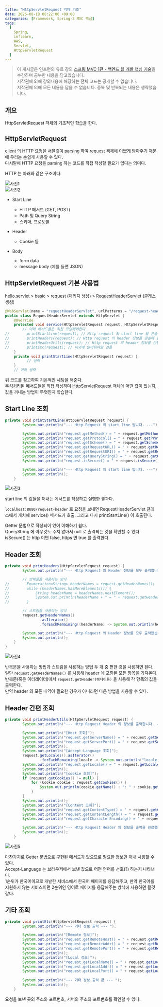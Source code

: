```yaml
---
title: "HttpServletRequest 객체 기초"
date: 2025-08-18 00:22:00 +09:00
categories: [Framework, Spring-3 MVC 핵심]
tags:
  [
    Spring,
    inflearn,
    WAS,
    Servlet,
    HttpServletRequest
  ]
---
```


> 이 게시글은 인프런의 유료 강의 [스프링 MVC 1편 - 백엔드 웹 개발 핵심 기술](https://www.inflearn.com/course/스프링-mvc-1)을 수강하며 공부한 내용을 담고있습니다.<br>
> 저작권에 의해 강의내용에 해당하는 전체 코드는 공개할 수 없습니다. <br>
> 저작권에 의해 모든 내용을 담을 수 없습니다. 중복 및 반복되는 내용은 생략했습니다.<br>

## 개요
HttpServletRequest 객체의 기초적인 학습을 한다.<br>

## HttpServletRequest
client 의 HTTP 요청을 서블릿이 parsing 하여 request 객체에 이쁘게 담아주기 때문에 우리는 손쉽게 사용할 수 있다.<br>
다시말해 HTTP 요청을 parsing 하는 코드를 직접 작성할 필요가 없다는 의미다.<br>

HTTP 는 아래와 같은 구조이다.

![사진1](https://github.com/Hoon1999/hoon1999.github.io/blob/main/assets/img/2025-08-18-HttpServletRequest객체기초/1.png?raw=true)<br>
![사진2](https://github.com/Hoon1999/hoon1999.github.io/blob/main/assets/img/2025-08-18-HttpServletRequest객체기초/2.png?raw=true)<br>

- Start Line
  - HTTP 메서드 (GET, POST)
  - Path 및 Query String
  - 스키마, 프로토콜

- Header
  - Cookie 등

- Body
  - form data
  - message body (예를 들면 JSON)

## HttpServletRequest 기본 사용법
hello.servlet > basic > request (패키지 생성) > RequestHeaderServlet (클래스 생성) <br>

```java
@WebServlet(name = "requestHeaderServlet", urlPatterns = "/request-header")
public class RequestHeaderServlet extends HttpServlet {
    @Override
    protected void service(HttpServletRequest request, HttpServletResponse response) throws ServletException, IOException {
        // 아래 메서드들은 직접 코딩해야한다.
//        printStartLine(request); // Http request 의 start line 을 콘솔에 출력
//        printHeaders(request); // Http request 의 header 정보를 콘솔에 출력
//        printHeaderUtils(request); // Http request 의 header 정보를 간편하게 콘솔에 출력
//        printEtc(request); // 이외에 알아둬야할 것들
    }
    private void printStartLine(HttpServletRequest request) {
          // 생략
    }
    // 이하 생략
```

위 코드를 참고하여 기본적인 세팅을 해준다.<br>
주석처리된 메서드들을 직접 작성하며 HttpServletRequest 객체에 어떤 값이 있는지, 값을 꺼내는 방법이 무엇인지 학습한다.<br>


## Start Line 조회

```java
private void printStartLine(HttpServletRequest request) {
        System.out.println("--- Http Request 의 start line 입니다. ---");

        System.out.println("request.getMethod() = " + request.getMethod());
        System.out.println("request.getProtocol() = " + request.getProtocol());
        System.out.println("request.getScheme() = " + request.getScheme());
        System.out.println("request.getRequestURL() = " + request.getRequestURL());
        System.out.println("request.getRequestURI() = " + request.getRequestURI());
        System.out.println("request.getQueryString() = " + request.getQueryString());
        System.out.println("request.isSecure() = " + request.isSecure());

        System.out.println("--- Http Request 의 start line 입니다. ---");
        System.out.println();
    }
```

![사진3](https://github.com/Hoon1999/hoon1999.github.io/blob/main/assets/img/2025-08-18-HttpServletRequest객체기초/3.png?raw=true)<br>

start line 의 값들을 꺼내는 메서드를 작성하고 실행한 결과다.<br>

```localhost:8080/request-header``` 로 요청을 보내면 RequestHeaderServlet 클래스에서 캐치해 service() 메서드가 호출, 그리고 다시 printStartLine() 이 호출된다.<br>

Getter 문법으로 작성되어 있어 이해하기 쉽다.<br>
QueryString 에 아무것도 주지 않아서 null 로 출력되는 것을 확인할 수 있다.<br>
isSecure() 는 http 이면 false, https 면 true 를 출력한다.<br>



## Header 조회

```java
private void printHeaders(HttpServletRequest request) {
        System.out.println("--- Http Request 의 Header 정보를 모두 출력합니다. ---");

        // 반복문을 사용하는 방식
//        Enumeration<String> headerNames = request.getHeaderNames();
//        while (headerNames.hasMoreElements()) {
//            String headerName = headerNames.nextElement();
//            System.out.println(headerName + " = " + request.getHeader(headerName));
//        }

        // 스트림을 사용하는 방식
        request.getHeaderNames()
                .asIterator()
                .forEachRemaining((headerName) -> System.out.println(headerName + " = " + request.getHeader(headerName)));

        System.out.println("--- Http Request 의 Header 정보를 모두 출력했습니다. ---");
        System.out.println();
    }
}
```

![사진4](https://github.com/Hoon1999/hoon1999.github.io/blob/main/assets/img/2025-08-18-HttpServletRequest객체기초/4.png?raw=true)<br>

반복문을 사용하는 방법과 스트림을 사용하는 방법 두 개 중 편한 것을 사용하면 된다.<br>
일단 ```request.getHeaderNames()``` 를 사용해 header 에 포함된 모든 항목을 가져온다.<br>
반복문(혹은 이터레이터)에서 ```request.getHeader(헤더이름)``` 을 사용해 각 항목의 값을 출력한다.<br>
만약 header 의 모든 내역이 필요한 경우가 아니라면 다음 방법을 사용할 수 있다.<br>

## Header 간편 조회

```java
private void printHeaderUtils(HttpServletRequest request) {
        System.out.println("--- Http Request Header 의 정보를 출력합니다. ---");

        System.out.println("[Host 조회]");
        System.out.println("request.getServerName() = " + request.getServerName()); 
        System.out.println("request.getServerPort() = " + request.getServerPort()); 
        System.out.println();
        System.out.println("[Accept-Language 조회]");
        request.getLocales().asIterator()
                .forEachRemaining(locale -> System.out.println("locale = " + locale));
        System.out.println("request.getLocale() = " + request.getLocale());
        System.out.println();
        System.out.println("[cookie 조회]");
        if (request.getCookies() != null) {
            for (Cookie cookie : request.getCookies()) {
                System.out.println(cookie.getName() + ": " + cookie.getValue());
            }
        }
        System.out.println();
        System.out.println("[Content 조회]");
        System.out.println("request.getContentType() = " + request.getContentType());
        System.out.println("request.getContentLength() = " + request.getContentLength());
        System.out.println("request.getCharacterEncoding() = " + request.getCharacterEncoding());

        System.out.println("--- Http Request Header 의 정보를 출력을 완료했습니다. ---");
        System.out.println();
    }
```

![사진5](https://github.com/Hoon1999/hoon1999.github.io/blob/main/assets/img/2025-08-18-HttpServletRequest객체기초/5.png?raw=true)<br>

마찬가지로 Getter 문법으로 구현된 메서드가 있으므로 필요한 정보만 꺼내 사용할 수 있다.<br>
Accept-Language 는 브라우저에서 보낸 값으로 어떤 언어를 선호(?) 하는지 나타낸다.<br>
1순위가 한국어이므로 개발한 서비스에서 한국어 페이지를 응답해주고, 만약 한국어를 지원하지 않는 서비스이면 2순위인 영어로 페이지를 응답해주는 방식에 사용하면 될것 같다.<br>


## 기타 조회

```java
private void printEtc(HttpServletRequest request) {
        System.out.println("--- 기타 정보 출력 --- ");

        System.out.println("[Remote 정보]");
        System.out.println("request.getRemoteHost() = " + request.getRemoteHost());
        System.out.println("request.getRemoteAddr() = " + request.getRemoteAddr());
        System.out.println("request.getRemotePort() = " + request.getRemotePort()); 
        System.out.println();
        System.out.println("[Local 정보]");
        System.out.println("request.getLocalName() = " + request.getLocalName()); 
        System.out.println("request.getLocalAddr() = " + request.getLocalAddr()); 
        System.out.println("request.getLocalPort() = " + request.getLocalPort());
        
        System.out.println("--- 기타 정보 출력 끝 --- ");
        System.out.println();
    }
```

요청을 보낸 곳의 주소와 포트번호, 서버의 주소와 포트번호를 확인할 수 있다.<br>


